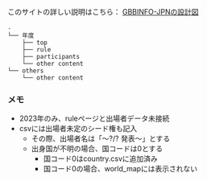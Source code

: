 このサイトの詳しい説明はこちら：
[GBBINFO-JPNの設計図](https://qiita.com/tari3210/items/0561e91774863d165af0)


```
.
└── 年度
    ├── top
    ├── rule
    ├── participants
    └── other content
└── others
    └── other content
```

### メモ
- 2023年のみ、ruleページと出場者データ未接続
- csvには出場者未定のシード権も記入
  - その際、出場者名は「～?/? 発表～」とする
  - 出身国が不明の場合、国コードは0とする
    - 国コード0はcountry.csvに追加済み
    - 国コード0の場合、world_mapには表示されない
